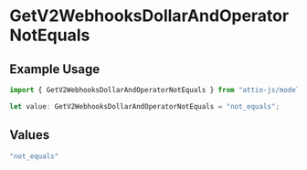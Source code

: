 # GetV2WebhooksDollarAndOperatorNotEquals

## Example Usage

```typescript
import { GetV2WebhooksDollarAndOperatorNotEquals } from "attio-js/models/operations/getv2webhooks.js";

let value: GetV2WebhooksDollarAndOperatorNotEquals = "not_equals";
```

## Values

```typescript
"not_equals"
```